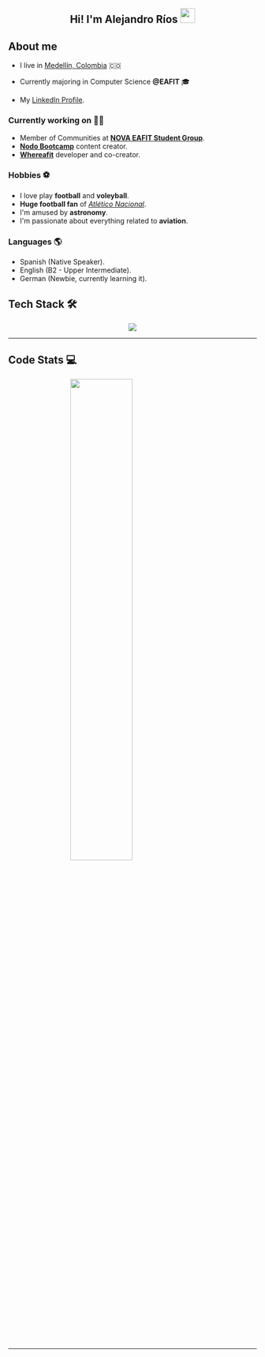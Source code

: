 <h2 align=center> Hi! I'm Alejandro Ríos <img src="https://user-images.githubusercontent.com/39955420/147578264-bae0526c-028a-49d2-8af8-d08bb4edbd2a.gif" height="30" width="30" /> </h2>

## About me

- I live in [Medellín, Colombia](https://en.wikipedia.org/wiki/Medell%C3%ADn) 🇨🇴

- Currently majoring in Computer Science **@EAFIT** 🎓
- My [LinkedIn Profile](https://www.linkedin.com/in/alejandro-r%C3%ADos-mu%C3%B1oz-1071ab257/). 

### Currently working on 💪🏻

- Member of Communities at [**NOVA EAFIT Student Group**](https://www.instagram.com/novaeafit/).
- [**Nodo Bootcamp**](https://www.instagram.com/nodo.eafit/) content creator.
- [**Whereafit**](https://whereafit.vercel.app/) developer and co-creator.

### Hobbies ⚽
- I love play **football** and **voleyball**.
- **Huge football fan** of [_Atlético Nacional_](https://en.wikipedia.org/wiki/Atl%C3%A9tico_Nacional).
- I'm amused by **astronomy**.
- I'm passionate about everything related to **aviation**.

### Languages 🌎
- Spanish (Native Speaker).
- English (B2 - Upper Intermediate).
- German (Newbie, currently learning it).


## Tech Stack 🛠

<p align="center">
  <a href="https://skillicons.dev">
    <img src="https://skillicons.dev/icons?i=git,github,linux,bash,cpp,java,python,html,css,vue,xd" />
  </a>
</p>

---

## Code Stats 💻

<img 
    style="display: block; 
           margin-left: auto;
           margin-right: auto;
           width: 50%;"
    src="https://github-readme-stats-eight-theta.vercel.app/api/top-langs/?username=alejoriosm04&hide=html&langs_count=10&show_icons=true&theme=nord&layout=compact&hide_border=true&count_private=true" />

---
